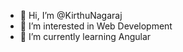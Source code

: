 - 👋 Hi, I’m @KirthuNagaraj
- 👀 I’m interested in Web Development
- 🌱 I’m currently learning Angular
